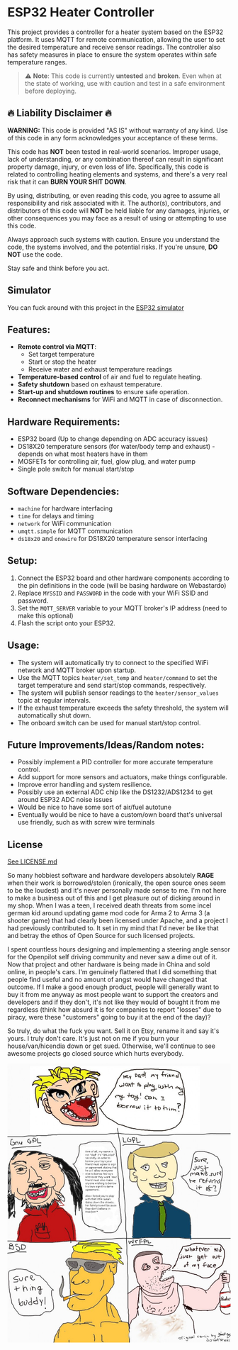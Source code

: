 # ESP32 Heater Controller

This project provides a controller for a heater system based on the ESP32 platform. It uses MQTT for remote communication, allowing the user to set the desired temperature and receive sensor readings. The controller also has safety measures in place to ensure the system operates within safe temperature ranges.

> :warning: **Note**: This code is currently **untested** and **broken**. Even when at the state of working, use with caution and test in a safe environment before deploying.

## :fire: Liability Disclaimer :fire:

**WARNING:** This code is provided "AS IS" without warranty of any kind. Use of this code in any form acknowledges your acceptance of these terms.

This code has **NOT** been tested in real-world scenarios. Improper usage, lack of understanding, or any combination thereof can result in significant property damage, injury, or even loss of life. Specifically, this code is related to controlling heating elements and systems, and there's a very real risk that it can **BURN YOUR SHIT DOWN**.

By using, distributing, or even reading this code, you agree to assume all responsibility and risk associated with it. The author(s), contributors, and distributors of this code will **NOT** be held liable for any damages, injuries, or other consequences you may face as a result of using or attempting to use this code.

Always approach such systems with caution. Ensure you understand the code, the systems involved, and the potential risks. If you're unsure, **DO NOT** use the code.

Stay safe and think before you act.

## Simulator
You can fuck around with this project in the [ESP32 simulator](https://wokwi.com/projects/379601065746814977)

## Features:

- **Remote control via MQTT**:
  - Set target temperature
  - Start or stop the heater
  - Receive water and exhaust temperature readings
- **Temperature-based control** of air and fuel to regulate heating.
- **Safety shutdown** based on exhaust temperature.
- **Start-up and shutdown routines** to ensure safe operation.
- **Reconnect mechanisms** for WiFi and MQTT in case of disconnection.

## Hardware Requirements:

- ESP32 board (Up to change depending on ADC accuracy issues)
- DS18X20 temperature sensors (for water/body temp and exhaust) - depends on what most heaters have in them
- MOSFETs for controlling air, fuel, glow plug, and water pump
- Single pole switch for manual start/stop

## Software Dependencies:

- `machine` for hardware interfacing
- `time` for delays and timing
- `network` for WiFi communication
- `umqtt.simple` for MQTT communication
- `ds18x20` and `onewire` for DS18X20 temperature sensor interfacing

## Setup:

1. Connect the ESP32 board and other hardware components according to the pin definitions in the code (will be basing hardware on Webastardo)
2. Replace `MYSSID` and `PASSWORD` in the code with your WiFi SSID and password.
3. Set the `MQTT_SERVER` variable to your MQTT broker's IP address (need to make this optional)
4. Flash the script onto your ESP32.

## Usage:

- The system will automatically try to connect to the specified WiFi network and MQTT broker upon startup.
- Use the MQTT topics `heater/set_temp` and `heater/command` to set the target temperature and send start/stop commands, respectively.
- The system will publish sensor readings to the `heater/sensor_values` topic at regular intervals.
- If the exhaust temperature exceeds the safety threshold, the system will automatically shut down.
- The onboard switch can be used for manual start/stop control.

## Future Improvements/Ideas/Random notes:

- Possibly implement a PID controller for more accurate temperature control.
- Add support for more sensors and actuators, make things configurable.
- Improve error handling and system resilience.
- Possibly use an external ADC chip like the DS1232/ADS1234 to get around ESP32 ADC noise issues
- Would be nice to have some sort of air/fuel autotune
- Eventually would be nice to have a custom/own board that's universal use friendly, such as with screw wire terminals

## License
[See LICENSE.md](./LICENSE.md)

So many hobbiest software and hardware developers absolutely **RAGE** when their work is borrowed/stolen (ironically, the open source ones seem to be the loudest) and it's never personally made sense to me. I'm not here to make a business out of this and I get pleasure out of dicking around in my shop. When I was a teen, I received death threats from some incel german kid around updating game mod code for Arma 2 to Arma 3 (a shooter game) that had clearly been licensed under Apache, and a project I had previously contributed to. It set in my mind that I'd never be like that and betray the ethos of Open Source for such licensed projects.

I spent countless hours designing and implementing a steering angle sensor for the Openpilot self driving community and never saw a dime out of it. Now that project and other hardware is being made in China and sold online, in people's cars. I'm genuinely flattered that I did something that people find useful and no amount of angst would have changed that outcome. If I make a good enough product, people will generally want to buy it from me anyway as most people want to support the creators and developers and if they don't, it's not like they would of bought it from me regardless (think how absurd it is for companies to report "losses" due to piracy, were these "customers" going to buy it at the end of the day)?

So truly, do what the fuck you want. Sell it on Etsy, rename it and say it's yours. I truly don't care. It's just not on me if you burn your house/van/hicendia down or get sued. Otherwise, we'll continue to see awesome projects go closed source which hurts everybody.

![WTFPL Image](./wtfpl.jpg)
